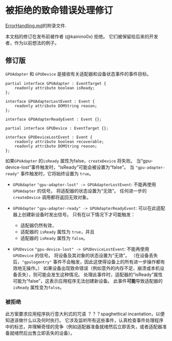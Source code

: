# 被拒绝的致命错误处理修订

[ErrorHandling.md](ErrorHandling.md)的附录文件.

本文档的修订在发布前被作者 (@kainino0x) 拒绝。
它们被保留给后来的开发者，作为以前想法的例子。

## 修订版

`GPUAdapter` 和 `GPUDevice` 是接收有关适配器和设备状态事件的事件目标。

```webidl
partial interface GPUAdapter : EventTarget {
    readonly attribute boolean isReady;
};

interface GPUAdapterLostEvent : Event {
    readonly attribute DOMString reason;
};

interface GPUAdapterReadyEvent : Event {};
```

```webidl
partial interface GPUDevice : EventTarget {};

interface GPUDeviceLostEvent : Event {
    readonly attribute boolean recoverable;
    readonly attribute DOMString reason;
};
```

如果`GPUAdapter` 的`isReady` 属性为false，`createDevice` 将失败。
当“gpu-device-lost”事件触发时，“isReady”可能会被设置为“false”。
当 `"gpu-adapter-ready"` 事件触发时，它将始终设置为 `true`。

 - `GPUAdapter` `"gpu-adapter-lost" -> GPUAdapterLostEvent`:
   不能再使用 `GPUAdapter` 的信号。
   将适配器的状态设置为“无效”。
   任何进一步的 `createDevice` 调用都将返回无效对象。

 - `GPUAdapter` `"gpu-adapter-ready" -> GPUAdapterReadyEvent`:
   可以在此适配器上创建新设备时发出信号。
   只有在以下情况下才可能触发：
      - 适配器仍然有效，
      - 适配器的 `isReady` 属性为 `true`，并且
      - 适配器的 `isReady` 属性为 `false`。

 - `GPUDevice` `"gpu-device-lost" -> GPUDeviceLostEvent`:
   不能再使用 `GPUDevice` 的信号。
   将设备及其对象的状态设置为“无效”。
   （在设备丢失后，`"gpulogentry"` 事件不会触发，因此这使得设备上的所有进一步操作都有效地无操作。）
   如果设备出现致命错误（例如意外的内存不足、崩溃或本机设备丢失），则可能会发生这种情况。
   处理此事件时，适配器的“isReady”属性可能为“false”，这表示应用程序无法创建新设备。
   此事件**可能**导致适配器的`isReady` 属性变为`false`。

### 被拒绝

此方案要求应用程序执行意大利式的咒语 ？？？spaghettical incantation，以便知道该做什么以及何时执行。 
它涉及监听所有这些事件，认真检查事件处理程序中的标志，并理解奇怪的竞争（例如适配器准备就绪然后立即丢失，或者适配器准备就绪然后出售立即丢失的设备）。